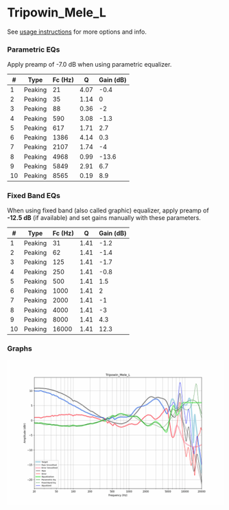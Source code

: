 # Tripowin_Mele_L
See [usage instructions](https://github.com/jaakkopasanen/AutoEq#usage) for more options and info.

### Parametric EQs
Apply preamp of -7.0 dB when using parametric equalizer.

|   # | Type    |   Fc (Hz) |    Q |   Gain (dB) |
|-----|---------|-----------|------|-------------|
|   1 | Peaking |        21 | 4.07 |        -0.4 |
|   2 | Peaking |        35 | 1.14 |         0   |
|   3 | Peaking |        88 | 0.36 |        -2   |
|   4 | Peaking |       590 | 3.08 |        -1.3 |
|   5 | Peaking |       617 | 1.71 |         2.7 |
|   6 | Peaking |      1386 | 4.14 |         0.3 |
|   7 | Peaking |      2107 | 1.74 |        -4   |
|   8 | Peaking |      4968 | 0.99 |       -13.6 |
|   9 | Peaking |      5849 | 2.91 |         6.7 |
|  10 | Peaking |      8565 | 0.19 |         8.9 |

### Fixed Band EQs
When using fixed band (also called graphic) equalizer, apply preamp of **-12.5 dB** (if available) and set gains manually with these parameters.

|   # | Type    |   Fc (Hz) |    Q |   Gain (dB) |
|-----|---------|-----------|------|-------------|
|   1 | Peaking |        31 | 1.41 |        -1.2 |
|   2 | Peaking |        62 | 1.41 |        -1.4 |
|   3 | Peaking |       125 | 1.41 |        -1.7 |
|   4 | Peaking |       250 | 1.41 |        -0.8 |
|   5 | Peaking |       500 | 1.41 |         1.5 |
|   6 | Peaking |      1000 | 1.41 |         2   |
|   7 | Peaking |      2000 | 1.41 |        -1   |
|   8 | Peaking |      4000 | 1.41 |        -3   |
|   9 | Peaking |      8000 | 1.41 |         4.3 |
|  10 | Peaking |     16000 | 1.41 |        12.3 |

### Graphs
![](./Tripowin_Mele_L.png)
